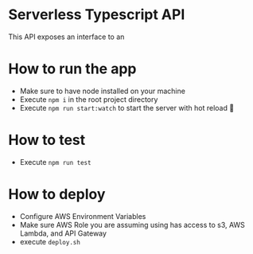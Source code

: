 # Serverless Typescript API

This API exposes an interface to an

# How to run the app

- Make sure to have node installed on your machine
- Execute `npm i` in the root project directory
- Execute `npm run start:watch` to start the server with hot reload 🚀

# How to test

- Execute `npm run test`

# How to deploy 

- Configure AWS Environment Variables
- Make sure AWS Role you are assuming using has access to s3, AWS Lambda, and API Gateway
- execute `deploy.sh`